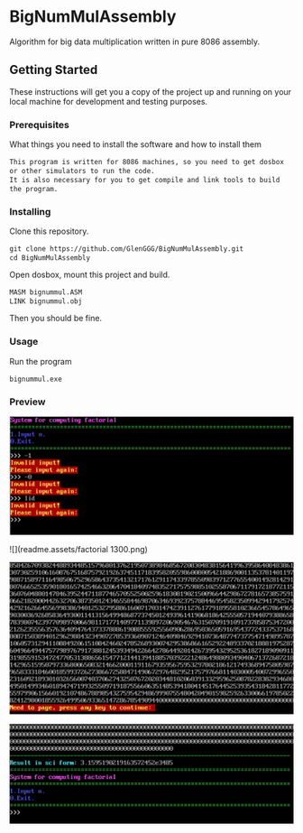 # BigNumMulAssembly

Algorithm for big data multiplication written in pure 8086 assembly.

## Getting Started

These instructions will get you a copy of the project up and running on your local machine for development and testing purposes.

### Prerequisites

What things you need to install the software and how to install them

```
This program is written for 8086 machines, so you need to get dosbox or other simulators to run the code.
It is also necessary for you to get compile and link tools to build the program.
```

### Installing

Clone this repository.

```
git clone https://github.com/GlenGGG/BigNumMulAssembly.git
cd BigNumMulAssembly
```

Open dosbox, mount this project and build.

```
MASM bignummul.ASM
LINK bignummul.obj
```
Then you should be fine.

### Usage

Run the program

```
bignummul.exe
```

### Preview

![](readme.assets/invalid-input.png)

![](readme.assets/factorial 1300.png)

![](readme.assets/1300-2.png)

![](readme.assets/1300-3.png)

